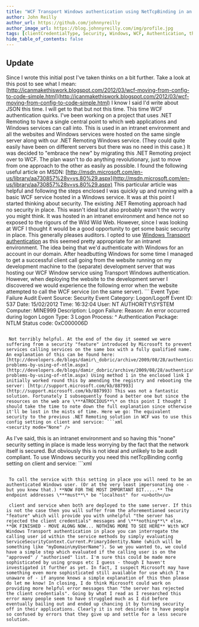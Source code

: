 ```yaml
---
title: "WCF Transport Windows authentication using NetTcpBinding in an Intranet environment"
author: John Reilly
author_url: https://github.com/johnnyreilly
author_image_url: https://blog.johnnyreilly.com/img/profile.jpg
tags: [clientCredentialType, Security, Windows, WCF, Authentication, the server has rejected the client credentials, NetTcpBinding]
hide_table_of_contents: false
---
```

## Update

Since I wrote this initial post I've taken thinks on a bit further. Take a look at this post to see what I mean: [http://icanmakethiswork.blogspot.com/2012/03/wcf-moving-from-config-to-code-simple.html](http://icanmakethiswork.blogspot.com/2012/03/wcf-moving-from-config-to-code-simple.html) I know I said I'd write about JSON this time. I will get to that but not this time. This time WCF authentication quirks. I've been working on a project that uses .NET Remoting to have a single central point to which web applications and Windows services can call into. This is used in an intranet environment and all the websites and Windows services were hosted on the same single server along with our .NET Remoting Windows service. (They could quite easily have been on different servers but there was no need in this case.) It was decided to "embrace the new" by migrating this .NET Remoting project over to WCF. The plan wasn't to do anything revolutionary, just to move from one approach to the other as easily as possible. I found the following useful article on MSDN: [http://msdn.microsoft.com/en-us/library/aa730857%28v=vs.80%29.aspx](http://msdn.microsoft.com/en-us/library/aa730857%28v=vs.80%29.aspx) This particular article was helpful and following the steps enclosed I was quickly up and running with a basic WCF service hosted in a Windows service. It was at this point I started thinking about security. The existing .NET Remoting approach had no security in place. This wasn't ideal but also probably wasn't the worry you might think. It was hosted in an intranet environment and hence not so exposed to the rigours of the Wild Wild Web. However, since I was looking at WCF I thought it would be a good opportunity to get some basic security in place. This generally pleases auditors. I opted to use [Windows Transport authentication](http://msdn.microsoft.com/en-us/library/ms733089.aspx) as this seemed pretty appropriate for an intranet environment. The idea being that we'd authenticate with Windows for an account in our domain. After headbutting Windows for some time I managed to get a successful client call going from the website running on my development machine to the (separate) development server that was hosting our WCF Window service using Transport Windows authentication. However, when deploying the website to the development server I discovered we would experience the following error when the website attempted to call the WCF service (on the same server). ```
Event Type:            Failure Audit
Event Source:         Security
Event Category:     Logon/Logoff 
Event ID: 537
Date:                       15/02/2012
Time:                       16:32:04
User:                       NT AUTHORITY\SYSTEM
Computer:               MINE999
Description:
Logon Failure:
               Reason:                   An error occurred during logon
               Logon Type:            3
               Logon Process:         ^
               Authentication Package:         NTLM
               Status code:            0xC000006D
```

 Not terribly helpful. At the end of the day it seemed we were suffering from a security "feature" introduced by Microsoft to prevent services calling services on the same box with a fully qualified name. An explanation of this can be found here: [http://developers.de/blogs/damir\_dobric/archive/2009/08/28/authentication-problems-by-using-of-ntlm.aspx](http://developers.de/blogs/damir_dobric/archive/2009/08/28/authentication-problems-by-using-of-ntlm.aspx) Using method 1 in the enclosed link I initially worked round this by amending the registry and rebooting the server: [http://support.microsoft.com/kb/887993](http://support.microsoft.com/kb/887993) This was not a fantastic solution. Fortunately I subsequently found a better one but since the resources on the web are \***ATROCIOUS**\* on this point I thought I should take the time to note down the full explanation since otherwise it'll be lost in the mists of time. Here we go: The equivalent security to the previous .NET Remoting solution in WCF was to use this config setting on client and service: ```xml
<security mode="None" />
```

 As I've said, this is an intranet environment and so having this "none" security setting in place is made less worrying by the fact that the network itself is secured. But obviously this is not ideal and unlikely to be audit compliant. To use Windows security you need this netTcpBinding config setting on client and service: ```xml
<security mode="Transport">
  <transport clientCredentialType="Windows" />
</security>
```

 To call the service with this setting in place you will need to be an authenticated Windows user. (Or at the very least impersonating one - but you knew that.) **NOW FOR THE MOST IMPORTANT BIT.....** The endpoint addresses \***must**\* be "localhost" for <u>both</u>

 client and service when both are deployed to the same server. If this is not the case then you will suffer from the aforementioned security "feature" which will provide you with unhelpful "the server has rejected the client credentials" messages and \***nothing**\* else. **OK FINISHED - MOVE ALONG NOW... NOTHING MORE TO SEE HERE** With WCF Windows Transport authentication in place you can interrogate the calling user id within the service methods by simply evaluating ServiceSecurityContext.Current.PrimaryIdentity.Name (which will be something like "myDomain\myUserName"). So we you wanted to, we could have a simple step which evaluated if the calling user is on the "approved" / "authorised" list. I'm sure this could be made more sophisticated by using groups etc I guess - though I haven't investigated it further as yet. In fact, I suspect Microsoft may have something even more sophisticated still available for use which I'm unaware of - if anyone knows a simple explanation of this then please do let me know! In closing, I do think Microsoft could work on providing more helpful error messages than "the server has rejected the client credentials". Going by what I read as I researched this error many people seem to have struggled much as I did before eventually bailing out and ended up chancing it by turning security off in their applications. Clearly it is not desirable to have people so confused by errors that they give up and settle for a less secure solution.
